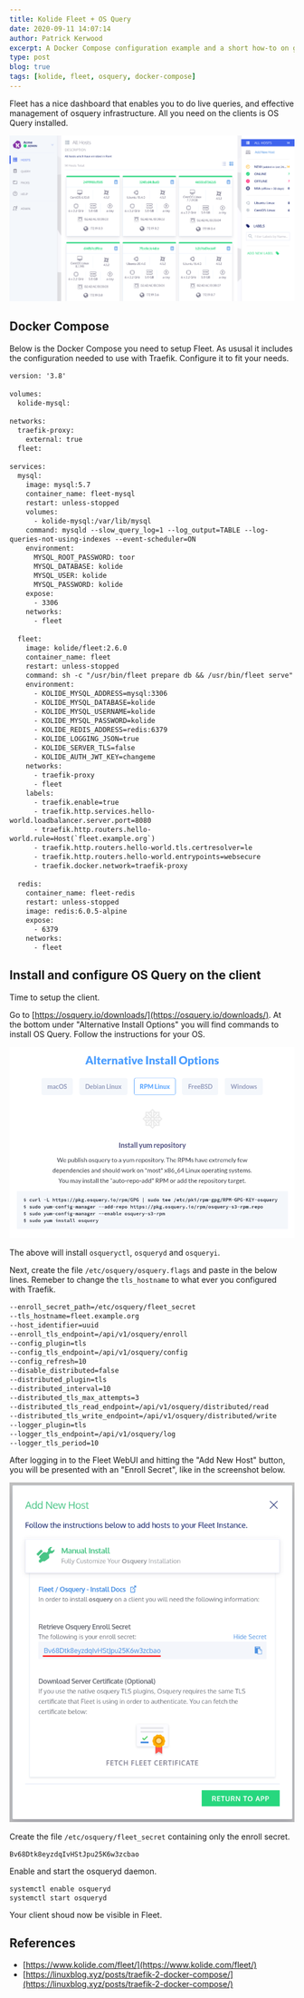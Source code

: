 ```yaml
---
title: Kolide Fleet + OS Query
date: 2020-09-11 14:07:14
author: Patrick Kerwood
excerpt: A Docker Compose configuration example and a short how-to on getting Kolide Fleet and osquery up and running using the Fleet REST API.
type: post
blog: true
tags: [kolide, fleet, osquery, docker-compose]
--- 
```


Fleet has a nice dashboard that enables you to do live queries, and effective management of osquery infrastructure. All you need on the clients is OS Query installed.

![](./dashboard-screenshot.png)


## Docker Compose
Below is the Docker Compose you need to setup Fleet. As ususal it includes the configuration needed to use with Traefik. Configure it to fit your needs.

```yaml{20,23,38,42,49}
version: '3.8'

volumes:
  kolide-mysql:

networks:
  traefik-proxy:
    external: true
  fleet:

services:
  mysql:
    image: mysql:5.7
    container_name: fleet-mysql
    restart: unless-stopped
    volumes:
      - kolide-mysql:/var/lib/mysql
    command: mysqld --slow_query_log=1 --log_output=TABLE --log-queries-not-using-indexes --event-scheduler=ON
    environment:
      MYSQL_ROOT_PASSWORD: toor
      MYSQL_DATABASE: kolide
      MYSQL_USER: kolide
      MYSQL_PASSWORD: kolide
    expose:
      - 3306
    networks:
      - fleet

  fleet:
    image: kolide/fleet:2.6.0
    container_name: fleet
    restart: unless-stopped
    command: sh -c "/usr/bin/fleet prepare db && /usr/bin/fleet serve"
    environment:
      - KOLIDE_MYSQL_ADDRESS=mysql:3306
      - KOLIDE_MYSQL_DATABASE=kolide
      - KOLIDE_MYSQL_USERNAME=kolide
      - KOLIDE_MYSQL_PASSWORD=kolide
      - KOLIDE_REDIS_ADDRESS=redis:6379
      - KOLIDE_LOGGING_JSON=true
      - KOLIDE_SERVER_TLS=false
      - KOLIDE_AUTH_JWT_KEY=changeme
    networks:
      - traefik-proxy
      - fleet
    labels:
      - traefik.enable=true
      - traefik.http.services.hello-world.loadbalancer.server.port=8080
      - traefik.http.routers.hello-world.rule=Host(`fleet.example.org`)
      - traefik.http.routers.hello-world.tls.certresolver=le
      - traefik.http.routers.hello-world.entrypoints=websecure
      - traefik.docker.network=traefik-proxy

  redis:
    container_name: fleet-redis
    restart: unless-stopped
    image: redis:6.0.5-alpine
    expose:
      - 6379
    networks:
      - fleet
```

## Install and configure OS Query on the client

Time to setup the client.

Go to [https://osquery.io/downloads/](https://osquery.io/downloads/). At the bottom under "Alternative Install Options" you will find commands to install OS Query. Follow the instructions for your OS.

![](./install-osquery.png)

The above will install `osqueryctl`, `osqueryd` and `osqueryi`.

Next, create the file `/etc/osquery/osquery.flags` and paste in the below lines. Remeber to change the `tls_hostname` to what ever you configured with Traefik.

```bash{2}
--enroll_secret_path=/etc/osquery/fleet_secret
--tls_hostname=fleet.example.org
--host_identifier=uuid
--enroll_tls_endpoint=/api/v1/osquery/enroll
--config_plugin=tls
--config_tls_endpoint=/api/v1/osquery/config
--config_refresh=10
--disable_distributed=false
--distributed_plugin=tls
--distributed_interval=10
--distributed_tls_max_attempts=3
--distributed_tls_read_endpoint=/api/v1/osquery/distributed/read
--distributed_tls_write_endpoint=/api/v1/osquery/distributed/write
--logger_plugin=tls
--logger_tls_endpoint=/api/v1/osquery/log
--logger_tls_period=10
```

After logging in to the Fleet WebUI and hitting the "Add New Host" button, you will be presented with an "Enroll Secret", like in the screenshot below.

![](./secret-osquery.png)

Create the file `/etc/osquery/fleet_secret` containing only the enroll secret.
```
Bv68Dtk8eyzdqIvHStJpu25K6w3zcbao
```

Enable and start the osqueryd daemon.
```
systemctl enable osqueryd
systemctl start osqueryd
```

Your client shoud now be visible in Fleet.

## References
- [https://www.kolide.com/fleet/](https://www.kolide.com/fleet/)
- [https://linuxblog.xyz/posts/traefik-2-docker-compose/](https://linuxblog.xyz/posts/traefik-2-docker-compose/)